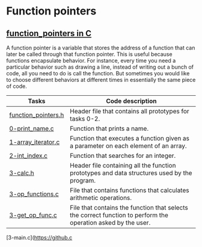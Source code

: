 # Function pointers

## [function_pointers in C](https://stackoverflow.com/questions/840501/how-do-function-pointers-in-c-work)


A function pointer is a variable that stores the address of a function that can later be called through that function pointer. This is useful because functions encapsulate behavior. For instance, every time you need a particular behavior such as drawing a line, instead of writing out a bunch of code, all you need to do is call the function. But sometimes you would like to choose different behaviors at different times in essentially the same piece of code.




Tasks | Code description
--- | ---
[function_pointers.h](https://github.com/Tizihoxhao/holbertonschool-low_level_programming/blob/main/function_pointers/function_pointers.h) | Header file that contains all prototypes for tasks 0-2.
[0-print_name.c](https://github.com/Tizihoxhao/holbertonschool-low_level_programming/blob/main/function_pointers/0-print_name.c) | Function that prints a name.
[1-array_iterator.c](https://github.com/Tizihoxhao/holbertonschool-low_level_programming/blob/main/function_pointers/1-array_iterator.c) | Function that executes a function given as a parameter on each element of an array.
[2-int_index.c](https://github.com/Tizihoxhao/holbertonschool-low_level_programming/blob/main/function_pointers/2-int_index.c) | Function that searches for an integer.
[3-calc.h](https://github.com/Tizihoxhao/holbertonschool-low_level_programming/blob/main/function_pointers/3-calc.h) | Header file containing all the function prototypes and data structures used by the program.
[3-op_functions.c](https://github.com/Tizihoxhao/holbertonschool-low_level_programming/blob/main/function_pointers/3-op_functions.c) | File that contains functions that calculates arithmetic operations.
[3-get_op_func.c](https://github.com/Tizihoxhao/holbertonschool-low_level_programming/blob/main/function_pointers/3-get_op_func.c) |  File that contains the function that selects the correct function to perform the operation asked by the user.
[3-main.c](https://github.c

